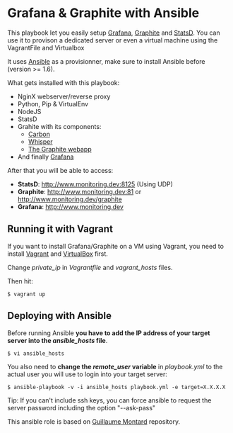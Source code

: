# Grafana & Graphite with Ansible

This playbook let you easily setup [Grafana](http://grafana.org/), [Graphite](http://graphite.readthedocs.org/en/latest/) and [StatsD](https://github.com/etsy/statsd/).
You can use it to provison a dedicated server or even a virtual machine using the VagrantFile and Virtualbox

It uses [Ansible](http://www.ansible.com/) as a provisionner, make sure to install Ansible before (version >= 1.6).

What gets installed with this playbook:
*  NginX webserver/reverse proxy
*  Python, Pip & VirtualEnv
*  NodeJS
*  StatsD
*  Grahite with its components:
	* [Carbon](https://github.com/graphite-project/carbon)
	* [Whisper](https://github.com/graphite-project/whisper)
	* [The Graphite webapp](https://github.com/graphite-project/graphite-web)
* And finally [Grafana](http://grafana.org/)

After that you will be able to access:
- **StatsD**: http://www.monitoring.dev:8125 (Using UDP)
- **Graphite**: http://www.monitoring.dev:81 or http://www.monitoring.dev/graphite
- **Grafana**: http://www.monitoring.dev


## Running it with Vagrant

If you want to install Grafana/Graphite on a VM using Vagrant, you need to install [Vagrant](http://www.vagrantup.com/) and [VirtualBox](https://www.virtualbox.org/) first.

Change _private_ip_ in _Vagrantfile_ and _vagrant_hosts_ files.

Then hit:
```
$ vagrant up
```

## Deploying with Ansible

Before running Ansible **you have to add the IP address of your target server into the _ansible_hosts_ file**.
```
$ vi ansible_hosts
```

You also need to **change the _remote_user_ variable** in _playbook.yml_ to the actual user you will use to login into your target server:

```
$ ansible-playbook -v -i ansible_hosts playbook.yml -e target=X.X.X.X
```

Tip: If you can't include ssh keys, you can force ansible to request the server password including the option "--ask-pass"

This ansible role is based on [Guillaume Montard](https://github.com/gmontard/grafana-graphite-statsd-ansible-vagrant) repository.